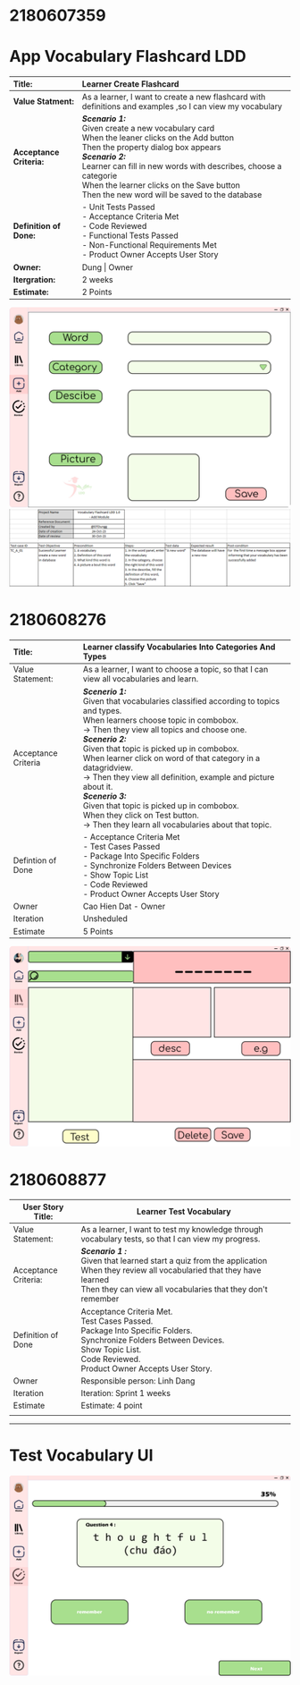 

# 2180607359
# App Vocabulary Flashcard LDD #

| **Title:**|Learner Create Flashcard |
| :----- | :---------- |
| **Value Statment:**  | As a learner, I want to create a new flashcard with definitions and examples ,so I can view my vocabulary |
|**Acceptance Criteria:**|**_Scenario 1:_**  </br> Given create a new vocabulary card </br> When the leaner clicks on the Add button </br> Then the property dialog box appears </br>   **_Scenario 2:_** </br>Learner can fill in new words with describes, choose a categorie </br> When the learner clicks on the Save button </br> Then the new word will be saved to the database| 
|**Definition of Done:**| - Unit Tests Passed </br>- Acceptance Criteria Met </br>- Code Reviewed </br>- Functional Tests Passed </br>- Non-Functional Requirements Met </br>- Product Owner Accepts User Story |    
|**Owner:**| Dung \| Owner |
|**Itergration:**| 2 weeks|
|**Estimate:**| 2 Points|

![add new card interface](https://github.com/DTDungg/2180607359/blob/main/2180607359.png)
![test case add](https://github.com/DTDungg/2180607359/blob/main/Test_case_2180607359.png)

# 2180608276
| Title:                | Learner classify Vocabularies Into Categories And Types      |
| :-------------------- | :--------------------------------------------------- |
| Value Statement:      | As a learner, I want to choose a topic, so that I can view all vocabularies and learn. 
| Acceptance Criteria   | **_Scenerio 1:_**</br> Given that vocabularies classified according to topics and types.</br> When learners choose topic in combobox.</br> -> Then they view all topics and choose one.</br>**_Scenerio 2:_**</br> Given that topic is picked up in combobox.</br> When learner click on word of that category in a datagridview.</br> -> Then they view all definition, example and picture about it.</br>**_Scenerio 3:_**</br> Given that topic is picked up in combobox.</br> When they click on Test button.</br> -> Then they learn all vocabularies about that topic.
| Defintion of Done     |  - Acceptance Criteria Met</br> - Test Cases Passed</br> - Package Into Specific Folders</br> - Synchronize Folders Between Devices</br> - Show Topic List</br>  - Code Reviewed</br> - Product Owner Accepts User Story
| Owner                 | Cao Hien Dat - Owner                                 |
| Iteration             | Unsheduled                                           |
| Estimate              | 5 Points                                             |

<img src = "https://github.com/DTDungg/2180607359/blob/2180608276/2180608276.png" alt = "2180608276" />

# 2180608877

| User Story Title:    | Learner Test Vocabulary                                                                                                                                                                                                           |
| -------------------- | ------------------------------------------------------------------------------------------------------------------------------------------------------------------------------------------------------------------------- |
| Value Statement:     | As a learner, I want to test my knowledge through vocabulary tests, so that I can view my progress.                                                                                                                       |
| Acceptance Criteria: | **_Scenario 1 :_** <br> Given that learned start a quiz from the application <br> When they review all vocabularied that they have learned <br> Then they can view all vocabularies that they don't remember<br> |
| Definition of Done   | Acceptance Criteria Met.<br>  Test Cases Passed.<br>  Package Into Specific Folders.<br>  Synchronize Folders Between Devices.<br>  Show Topic List.<br>   Code Reviewed.<br>  Product Owner Accepts User Story.                        |
| Owner                | Responsible person: Linh Dang                                                                                                                                                                                             |
| Iteration            | Iteration: Sprint 1 weeks                                                                                                                                                                                                 |
| Estimate             | Estimate: 4 point                                                                                                                                                                                                         |
|                      |

--------------------------------------------------------------------------------
# Test Vocabulary UI
![Test Vocabulary UI](2180608877.png)


